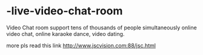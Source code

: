 # -live-video-chat-room
Video Chat room support tens of thousands of people simultaneously online video chat, online karaoke dance, video dating.   

more pls read this link http://www.jscvision.com:88/jsc.html

